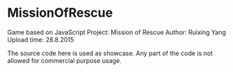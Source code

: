 # MissionOfRescue
Game based on JavaScript
Project: Mission of Rescue
Author: Ruixing Yang
Upload time: 28.8.2015

The source code here is used as showcase. Any part of the code is not allowed for commercial purpose usage. 
